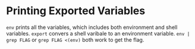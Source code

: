 # Printing Exported Variables

`env` prints all the variables, which includes both environment and shell variables. `export` convers a shell varibale to an environment variable. `env | grep FLAG` or `grep FLAG <(env)` both work to get the flag.
